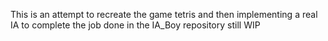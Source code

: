This is an attempt to recreate the game tetris and then implementing a real IA to complete the job done in the IA_Boy repository
still WIP
